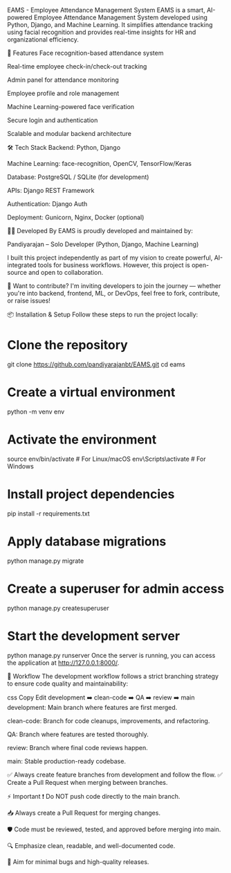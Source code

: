 EAMS - Employee Attendance Management System
EAMS is a smart, AI-powered Employee Attendance Management System developed using Python, Django, and Machine Learning.
It simplifies attendance tracking using facial recognition and provides real-time insights for HR and organizational efficiency.

🚀 Features
Face recognition-based attendance system

Real-time employee check-in/check-out tracking

Admin panel for attendance monitoring

Employee profile and role management

Machine Learning-powered face verification

Secure login and authentication

Scalable and modular backend architecture

🛠 Tech Stack
Backend: Python, Django

Machine Learning: face-recognition, OpenCV, TensorFlow/Keras

Database: PostgreSQL / SQLite (for development)

APIs: Django REST Framework

Authentication: Django Auth

Deployment: Gunicorn, Nginx, Docker (optional)

👨‍💻 Developed By
EAMS is proudly developed and maintained by:

Pandiyarajan – Solo Developer (Python, Django, Machine Learning)

I built this project independently as part of my vision to create powerful, AI-integrated tools for business workflows.
However, this project is open-source and open to collaboration.

💬 Want to contribute? I'm inviting developers to join the journey — whether you're into backend, frontend, ML, or DevOps, feel free to fork, contribute, or raise issues!

📦 Installation & Setup
Follow these steps to run the project locally:

# Clone the repository
git clone https://github.com/pandiyarajanbt/EAMS.git
cd eams

# Create a virtual environment
python -m venv env

# Activate the environment
source env/bin/activate      # For Linux/macOS
env\Scripts\activate         # For Windows

# Install project dependencies
pip install -r requirements.txt

# Apply database migrations
python manage.py migrate

# Create a superuser for admin access
python manage.py createsuperuser

# Start the development server
python manage.py runserver
Once the server is running, you can access the application at http://127.0.0.1:8000/.

🔄 Workflow
The development workflow follows a strict branching strategy to ensure code quality and maintainability:

css
Copy
Edit
development ➡️ clean-code ➡️ QA ➡️ review ➡️ main
development: Main branch where features are first merged.

clean-code: Branch for code cleanups, improvements, and refactoring.

QA: Branch where features are tested thoroughly.

review: Branch where final code reviews happen.

main: Stable production-ready codebase.

✅ Always create feature branches from development and follow the flow.
✅ Create a Pull Request when merging between branches.

⚡ Important
❗ Do NOT push code directly to the main branch.

📥 Always create a Pull Request for merging changes.

🛡️ Code must be reviewed, tested, and approved before merging into main.

🔍 Emphasize clean, readable, and well-documented code.

🚀 Aim for minimal bugs and high-quality releases.

